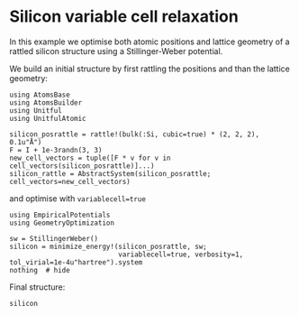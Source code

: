 # Silicon variable cell relaxation

In this example we optimise both atomic positions and lattice geometry
of a rattled silicon structure using a Stillinger-Weber potential.

We build an initial structure by first rattling the positions
and than the lattice geometry:

```@example silicon
using AtomsBase
using AtomsBuilder
using Unitful
using UnitfulAtomic

silicon_posrattle = rattle!(bulk(:Si, cubic=true) * (2, 2, 2), 0.1u"Å")
F = I + 1e-3randn(3, 3)
new_cell_vectors = tuple([F * v for v in cell_vectors(silicon_posrattle)]...)
silicon_rattle = AbstractSystem(silicon_posrattle; cell_vectors=new_cell_vectors)
```

and optimise with `variablecell=true`

```@example silicon
using EmpiricalPotentials
using GeometryOptimization

sw = StillingerWeber()
silicon = minimize_energy!(silicon_posrattle, sw;
                           variablecell=true, verbosity=1, tol_virial=1e-4u"hartree").system
nothing  # hide
```

Final structure:

```@example silicon
silicon
```
